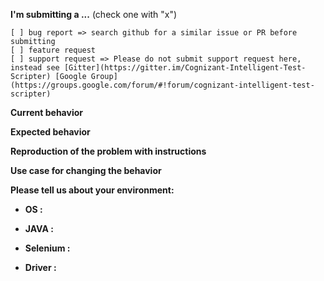 <!--
IF YOU DON'T FILL OUT THE FOLLOWING INFORMATION WE MIGHT CLOSE YOUR ISSUE WITHOUT INVESTIGATING
-->

**I'm submitting a ...**  (check one with "x")
```
[ ] bug report => search github for a similar issue or PR before submitting
[ ] feature request
[ ] support request => Please do not submit support request here, instead see [Gitter](https://gitter.im/Cognizant-Intelligent-Test-Scripter) [Google Group](https://groups.google.com/forum/#!forum/cognizant-intelligent-test-scripter)
```

**Current behavior**
<!--Describe current behavior of the application-->

**Expected behavior**
<!--Describe Expected behavior-->

**Reproduction of the problem with instructions**
<!--
If the current behavior is a bug or you can illustrate your feature request better with an example, 
please provide the *STEPS TO REPRODUCE* and if possible a *DEMO* of the problem.
-->

**Use case for changing the behavior**
<!-- Describe the motivation or the concrete use case -->

**Please tell us about your environment:**
<!-- Operating system, IDE, Dependency manager, Third party if any ... -->

* **OS :** 
<!-- OS Version and Architecture -->

* **JAVA :** 
<!-- JAVA Version and Architecture -->

* **Selenium :**
<!-- Selenium Version -->

* **Driver :** 
<!-- Driver(Chrome/IE/Firefox) Version -->


